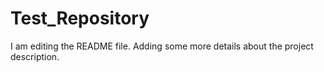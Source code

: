# Test_Repository

I am editing the README file. Adding some more details about the project description.
